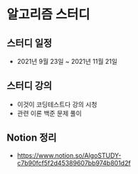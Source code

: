 # 알고리즘 스터디

## 스터디 일정
* 2021년 9월 23일 ~ 2021년 11월 21일

## 스터디 강의
* 이것이 코딩테스트다 강의 시청
* 관련 이론 백준 문제 풀이

## Notion 정리
* https://www.notion.so/AlgoSTUDY-c7b90fcf5f2d45389607bb974b801d2f